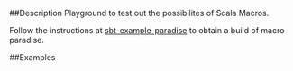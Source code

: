 ##Description
Playground to test out the possibilites of Scala Macros.

Follow the instructions at [sbt-example-paradise](https://github.com/scalamacros/sbt-example-paradise) to obtain a build of macro paradise.

##Examples